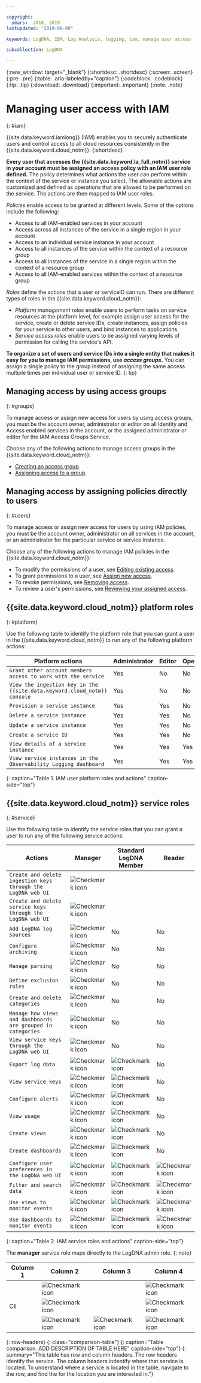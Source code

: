 ```yaml
---

copyright:
  years:  2018, 2019
lastupdated: "2019-08-08"

keywords: LogDNA, IBM, Log Analysis, logging, iam, manage user access

subcollection: LogDNA

---
```


{:new_window: target="_blank"}
{:shortdesc: .shortdesc}
{:screen: .screen}
{:pre: .pre}
{:table: .aria-labeledby="caption"}
{:codeblock: .codeblock}
{:tip: .tip}
{:download: .download}
{:important: .important}
{:note: .note}

 
# Managing user access with IAM
{: #iam}

{{site.data.keyword.iamlong}} (IAM) enables you to securely authenticate users and control access to all cloud resources consistently in the {{site.data.keyword.cloud_notm}}. 
{:shortdesc}

**Every user that accesses the {{site.data.keyword.la_full_notm}} service in your account must be assigned an access policy with an IAM user role defined.** The policy determines what actions the user can perform within the context of the service or instance you select. The allowable actions are customized and defined as operations that are allowed to be performed on the service. The actions are then mapped to IAM user roles.

*Policies* enable access to be granted at different levels. Some of the options include the following: 

* Access to all IAM-enabled services in your account
* Access across all instances of the service in a single region in your account
* Access to an individual service instance in your account
* Access to all instances of the service within the context of a resource group
* Access to all instances of the service in a single region within the context of a resource group
* Access to all IAM-enabled services within the context of a resource group

*Roles* define the actions that a user or serviceID can run. There are different types of roles in the {{site.data.keyword.cloud_notm}}:

* *Platform management roles* enable users to perform tasks on service resources at the platform level, for example assign user access for the service, create or delete service IDs, create instances, assign policies for your service to other users, and bind instances to applications.
* *Service access roles* enable users to be assigned varying levels of permission for calling the service's API.

**To organize a set of users and service IDs into a single entity that makes it easy for you to manage IAM permissions, use *access groups*.** You can assign a single policy to the group instead of assigning the same access multiple times per individual user or service ID.
{: tip}


## Managing access by using access groups
{: #groups}

To manage access or assign new access for users by using access groups, you must be the account owner, administrator or editor on all Identity and Access enabled services in the account, or the assigned administrator or editor for the IAM Access Groups Service. 

Choose any of the following actions to manage access groups in the {{site.data.keyword.cloud_notm}}:

* [Creating an access group](/docs/iam?topic=iam-groups#create_ag).
* [Assigning access to a group](/docs/iam?topic=iam-groups#access_ag).


## Managing access by assigning policies directly to users
{: #users}

To manage access or assign new access for users by using IAM policies, you must be the account owner, administrator on all services in the account, or an administrator for the particular service or service instance. 

Choose any of the following actions to manage IAM policies in the {{site.data.keyword.cloud_notm}}:

* To modify the permissions of a user, see [Editing existing access](/docs/iam?topic=iam-iammanidaccser#edit_existing).
* To grant permissions to a user, see [Assign new access](/docs/iam?topic=iam-iammanidaccser#assign_new_access).
* To revoke permissions, see [Removing access](/docs/iam?topic=iam-iammanidaccser#removing_access).
* To review a user's permissions, see [Reviewing your assigned access](/docs/iam?topic=iam-iammanidaccser#review_your_access).




## {{site.data.keyword.cloud_notm}} platform roles
{: #platform}

Use the following table to identify the platform role that you can grant a user in the {{site.data.keyword.cloud_notm}} to run any of the following platform actions:

| Platform actions                                                          | Administrator | Editor | Operator | Viewer |
|---------------------------------------------------------------------------|---------------|--------|----------|--------|
| `Grant other account members access to work with the service`             | Yes           | No     | No       | No     |
| `View the ingestion key in the {{site.data.keyword.cloud_notm}} console`  | Yes           | No     | No       | No     |
| `Provision a service instance`                                            | Yes           | Yes    | No       | No     |
| `Delete a service instance`                                               | Yes           | Yes    | No       | No     |
| `Update a service instance`                                               | Yes           | Yes    | No       | No     |
| `Create a service ID`                                                     | Yes           | Yes    | No       | No     |
| `View details of a service instance`                                      | Yes           | Yes    | Yes      | Yes    |
| `View service instances in the Observability Logging dashboard`           | Yes           | Yes    | Yes      | Yes    |
{: caption="Table 1. IAM user platform roles and actions" caption-side="top"}


## {{site.data.keyword.cloud_notm}} service roles
{: #service}

Use the following table to identify the service roles that you can grant a user to run any of the following service actions:

| Actions                                                                 | Manager  | Standard LogDNA Member | Reader |
|-------------------------------------------------------------------------|----------|------------------------|--------|
| `Create and delete ingestion keys through the LogDNA web UI`            | ![Checkmark icon](../../icons/checkmark-icon.svg) |   |      |
| `Create and delete service keys through the LogDNA web UI`              | ![Checkmark icon](../../icons/checkmark-icon.svg)      |                      |     |
| `Add LogDNA log sources`                                                | ![Checkmark icon](../../icons/checkmark-icon.svg)      | No                     | No     |
| `Configure archiving`                                                   | ![Checkmark icon](../../icons/checkmark-icon.svg)      | No                     | No     |
| `Manage parsing`                                                        | ![Checkmark icon](../../icons/checkmark-icon.svg)      | No                     | No     |
| `Define exclusion rules`                                                | ![Checkmark icon](../../icons/checkmark-icon.svg)      | No                     | No     |
| `Create and delete categories`                                          | ![Checkmark icon](../../icons/checkmark-icon.svg)      | No                     | No     |
| `Manage how views and dashboards are grouped in categories`             | ![Checkmark icon](../../icons/checkmark-icon.svg)      | No                     | No     |
| `View service keys through the LogDNA web UI`                           | ![Checkmark icon](../../icons/checkmark-icon.svg)      | No                     | No     |
| `Export log data`                                                       | ![Checkmark icon](../../icons/checkmark-icon.svg)      | ![Checkmark icon](../../icons/checkmark-icon.svg)                   | No     |
| `View service keys`                                                     | ![Checkmark icon](../../icons/checkmark-icon.svg)      | ![Checkmark icon](../../icons/checkmark-icon.svg)                    | No     |
| `Configure alerts`                                                      | ![Checkmark icon](../../icons/checkmark-icon.svg)      | ![Checkmark icon](../../icons/checkmark-icon.svg)                    | No     |
| `View usage`                                                            | ![Checkmark icon](../../icons/checkmark-icon.svg)      | ![Checkmark icon](../../icons/checkmark-icon.svg)                   | No     |
| `Create views`                                                          | ![Checkmark icon](../../icons/checkmark-icon.svg)      | ![Checkmark icon](../../icons/checkmark-icon.svg)                    | No     |
| `Create dashboards`                                                     | ![Checkmark icon](../../icons/checkmark-icon.svg)      | ![Checkmark icon](../../icons/checkmark-icon.svg)                    | No     |
| `Configure user preferences in the LogDNA web UI`                       | ![Checkmark icon](../../icons/checkmark-icon.svg)      | ![Checkmark icon](../../icons/checkmark-icon.svg)                    | ![Checkmark icon](../../icons/checkmark-icon.svg)    |
| `Filter and search data`                                                | ![Checkmark icon](../../icons/checkmark-icon.svg)      | ![Checkmark icon](../../icons/checkmark-icon.svg)                    | ![Checkmark icon](../../icons/checkmark-icon.svg)    |
| `Use views to monitor events`                                           | ![Checkmark icon](../../icons/checkmark-icon.svg)      | ![Checkmark icon](../../icons/checkmark-icon.svg)                    | ![Checkmark icon](../../icons/checkmark-icon.svg)    |
| `Use dashboards to monitor events`                                      | ![Checkmark icon](../../icons/checkmark-icon.svg)      | ![Checkmark icon](../../icons/checkmark-icon.svg)                    | ![Checkmark icon](../../icons/checkmark-icon.svg)    |
{: caption="Table 2. IAM service roles and actions" caption-side="top"}


The **manager** service role maps directly to the LogDNA admin role.
{: note}


| Column 1 | Column 2 | Column 3 | Column 4 |
|-----|-----|-----|-----|
|  | ![Checkmark icon](../../icons/checkmark-icon.svg) |  | ![Checkmark icon](../../icons/checkmark-icon.svg) |
| Cll | ![Checkmark icon](../../icons/checkmark-icon.svg) |  | ![Checkmark icon](../../icons/checkmark-icon.svg) |
|  | ![Checkmark icon](../../icons/checkmark-icon.svg) | ![Checkmark icon](../../icons/checkmark-icon.svg) | ![Checkmark icon](../../icons/checkmark-icon.svg) |
{: row-headers}
{: class="comparison-table"}
{: caption="Table comparison. ADD DESCRIPTION OF TABLE HERE" caption-side="top"}
{: summary="This table has row and column headers. The row headers identify the service. The column headers indentify where that service is located. To understand where a service is located in the table, navigate to the row, and find the for the location you are interested in."}



